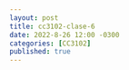 ```yaml
---
layout: post
title: cc3102-clase-6
date: 2022-8-26 12:00 -0300
categories: [CC3102]
published: true
---
```


